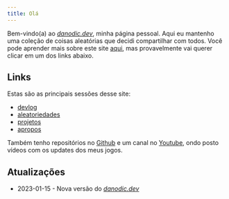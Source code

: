 ```yaml
---
title: Olá
---
```


Bem-vindo(a) ao _[danodic.dev](https://danodic.dev)_, minha página pessoal. Aqui eu mantenho uma coleção de coisas aleatórias que decidi compartilhar com todos. Você pode aprender mais sobre este site [aqui](./apropos.md), mas provavelmente vai querer clicar em um dos links abaixo.

## Links

Estas são as principais sessões desse site:

- [devlog](./devlog/index.md)
- [aleatoriedades](./aleatoriedades/index.md)
- [projetos](./projetos/index.md)
- [apropos](./apropos.md)

Também tenho repositórios no [Github](https://github.com/danodic-dev) e um canal no [Youtube](https://youtube.com/@danodicdev), ondo posto vídeos com os updates dos meus jogos.

## Atualizações

- 2023-01-15 - Nova versão do _[danodic.dev](./projetos/danodicdev.md)_